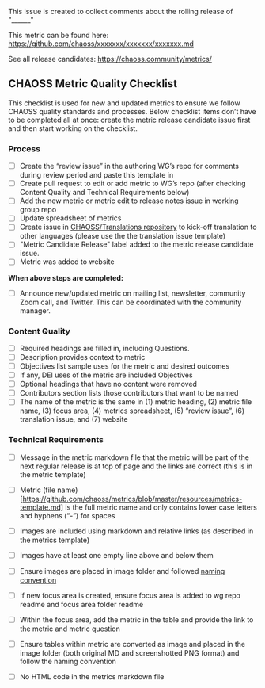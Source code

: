 This issue is created to collect comments about the rolling release of "______"

This metric can be found here: https://github.com/chaoss/xxxxxxx/xxxxxxx/xxxxxxx.md

See all release candidates: https://chaoss.community/metrics/

## CHAOSS Metric Quality Checklist
This checklist is used for new and updated metrics to ensure we follow CHAOSS quality standards and processes. Below checklist items don’t have to be completed all at once: create the metric release candidate issue first and then start working on the checklist.

### Process

- [ ] Create the “review issue” in the authoring WG’s repo for comments during review period and paste this template in
- [ ] Create pull request to edit or add metric to WG’s repo (after checking Content Quality and Technical Requirements below)
- [ ] Add the new metric or metric edit to release notes issue in working group repo
- [ ] Update spreadsheet of metrics 
- [ ] Create issue in [CHAOSS/Translations repository](https://github.com/chaoss/translations) to kick-off translation to other languages (please use the the translation issue template)
- [ ] "Metric Candidate Release" label added to the metric release candidate issue.
- [ ] Metric was added to website

**When above steps are completed:**

- [ ] Announce new/updated metric on mailing list, newsletter, community Zoom call, and Twitter. This can be coordinated with the community manager.

### Content Quality

- [ ] Required headings are filled in, including Questions.
- [ ] Description provides context to metric
- [ ] Objectives list sample uses for the metric and desired outcomes
- [ ] If any, DEI uses of the metric are included Objectives
- [ ] Optional headings that have no content were removed
- [ ] Contributors section lists those contributors that want to be named
- [ ] The name of the metric is the same in (1) metric heading, (2) metric file name, (3) focus area, (4) metrics spreadsheet, (5) “review issue”, (6) translation issue, and (7) website

### Technical Requirements

- [ ] Message in the metric markdown file that the metric will be part of the next regular release is at top of page and the links are correct (this is in the metric template)
- [ ] Metric (file name)[https://github.com/chaoss/metrics/blob/master/resources/metrics-template.md] is the full metric name and only contains lower case letters and hyphens (“-”) for spaces
- [ ] Images are included using markdown and relative links (as described in the metrics template)
- [ ] Images have at least one empty line above and below them
- [ ] Ensure images are placed in image folder and followed [naming convention](https://github.com/chaoss/metrics/blob/master/resources/metrics-template.md)
- [ ] If new focus area is created, ensure focus area is added to wg repo readme and focus area folder readme
- [ ] Within the focus area, add the metric in the table and provide the link to the metric and metric question
- [ ] Ensure tables within metric are converted as image and placed in the image folder (both original MD and screenshotted PNG format) and follow the naming convention
- [ ] No HTML code in the metrics markdown file




